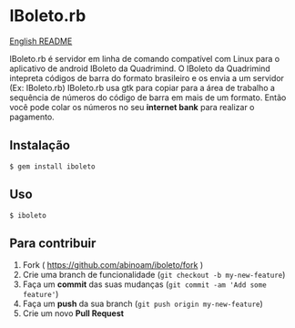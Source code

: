 # IBoleto.rb

[English README](README.en.md)

IBoleto.rb é servidor em linha de comando compatível com Linux para o aplicativo de android IBoleto da Quadrimind.
O IBoleto da Quadrimind intepreta códigos de barra do formato brasileiro e os envia a um servidor (Ex: IBoleto.rb)
IBoleto.rb usa gtk para copiar para a área de trabalho a sequência de números do código de barra em mais de um formato.
Então você pode colar os números no seu **internet bank** para realizar o pagamento.

## Instalação

	$ gem install iboleto

## Uso

	$ iboleto

## Para contribuir

1. Fork ( https://github.com/abinoam/iboleto/fork )
2. Crie uma branch de funcionalidade (`git checkout -b my-new-feature`)
3. Faça um **commit** das suas mudanças (`git commit -am 'Add some feature'`)
4. Faça um **push** da sua branch (`git push origin my-new-feature`)
5. Crie um novo **Pull Request**

